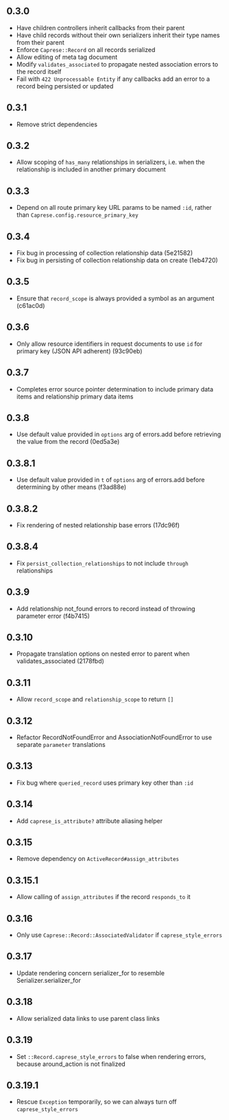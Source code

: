 ## 0.3.0

* Have children controllers inherit callbacks from their parent
* Have child records without their own serializers inherit their type names from their parent
* Enforce `Caprese::Record` on all records serialized
* Allow editing of meta tag document
* Modify `validates_associated` to propagate nested association errors to the record itself
* Fail with `422 Unprocessable Entity` if any callbacks add an error to a record being persisted or updated

## 0.3.1

* Remove strict dependencies

## 0.3.2

* Allow scoping of `has_many` relationships in serializers, i.e. when the relationship is included in another primary document

## 0.3.3

* Depend on all route primary key URL params to be named `:id`, rather than `Caprese.config.resource_primary_key`

## 0.3.4

* Fix bug in processing of collection relationship data (5e21582)
* Fix bug in persisting of collection relationship data on create (1eb4720)

## 0.3.5

* Ensure that `record_scope` is always provided a symbol as an argument (c61ac0d)

## 0.3.6

* Only allow resource identifiers in request documents to use `id` for primary key (JSON API adherent) (93c90eb)

## 0.3.7

* Completes error source pointer determination to include primary data items and relationship primary data items

## 0.3.8

* Use default value provided in `options` arg of errors.add before retrieving the value from the record (0ed5a3e)

## 0.3.8.1

* Use default value provided in `t` of `options` arg of errors.add before determining by other means (f3ad88e)

## 0.3.8.2

* Fix rendering of nested relationship base errors (17dc96f)

## 0.3.8.4

* Fix `persist_collection_relationships` to not include `through` relationships

## 0.3.9

* Add relationship not_found errors to record instead of throwing parameter error (f4b7415)

## 0.3.10

* Propagate translation options on nested error to parent when validates_associated (2178fbd)

## 0.3.11

* Allow `record_scope` and `relationship_scope` to return `[]`

## 0.3.12

* Refactor RecordNotFoundError and AssociationNotFoundError to use separate `parameter` translations

## 0.3.13

* Fix bug where `queried_record` uses primary key other than `:id`

## 0.3.14

* Add `caprese_is_attribute?` attribute aliasing helper

## 0.3.15

* Remove dependency on `ActiveRecord#assign_attributes`

## 0.3.15.1

* Allow calling of `assign_attributes` if the record `responds_to` it

## 0.3.16

* Only use `Caprese::Record::AssociatedValidator` if `caprese_style_errors`

## 0.3.17

* Update rendering concern serializer_for to resemble Serializer.serializer_for

## 0.3.18

* Allow serialized data links to use parent class links

## 0.3.19

* Set `::Record.caprese_style_errors` to false when rendering errors, because around_action is not finalized

## 0.3.19.1

* Rescue `Exception` temporarily, so we can always turn off `caprese_style_errors`
